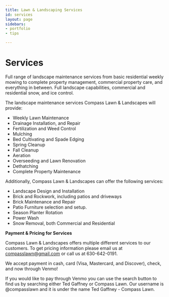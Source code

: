 ```yaml
---
title: Lawn & Landscaping Services
id: services
layout: page
sidebars:
- portfolio
- tips

---
```

# Services

Full range of landscape maintenance services from basic residential weekly mowing to complete property management, commercial property care, and everything in between. Full landscape capabilities, commercial and residential snow, and ice control.

The landscape maintenance services Compass Lawn & Landscapes will provide:

* Weekly Lawn Maintenance
* Drainage Installation, and Repair
* Fertilization and Weed Control
* Mulching
* Bed Cultivating and Spade Edging
* Spring Cleanup
* Fall Cleanup
* Aeration
* Overseeding and Lawn Renovation
* Dethatching
* Complete Property Maintenance

Additionally, Compass Lawn & Landscapes can offer the following services:

* Landscape Design and Installation
* Brick and Rockwork, including patios and driveways
* Brick Maintenance and Repair
* Patio Furniture selection and setup.
* Season Planter Rotation
* Power Wash
* Snow Removal, both Commercial and Residential

**Payment & Pricing for Services**

Compass Lawn & Landscapes offers multiple different services to our customers. To get pricing information please email us at compasslawn@gmail.com or call us at 630-642-0191.

We accept payment in cash, card (Visa, Mastercard, and Discover), check, and now through Venmo!

If you would like to pay through Venmo you can use the search button to find us by searching either Ted Gaffney or Compass Lawn. Our username is @compasslawn and it is under the name Ted Gaffney - Compass Lawn.